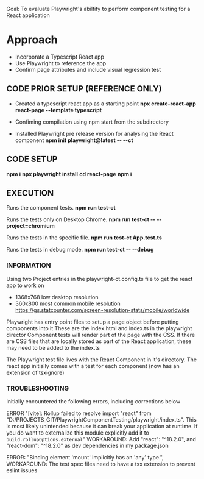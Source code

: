 Goal: To evaluate Playwright's abiltity to perform component testing for a React application

# Approach
- Incorporate a Typescript React app
- Use Playwright to reference the app
- Confirm page attributes and include visual regression test

## CODE PRIOR SETUP (REFERENCE ONLY)
- Created a typescript react app as a starting point
**npx create-react-app react-page --template typescript**
- Confiming compilation using npm start from the subdirectory

- Installed Playwright pre release version for analysing the React component
**npm init playwright@latest -- --ct**

## CODE SETUP
**npm i**
**npx playwright install**
**cd react-page**
**npm i**



## EXECUTION 
  Runs the component tests.
  **npm run test-ct**

  Runs the tests only on Desktop Chrome.
  **npm run test-ct -- --project=chromium**

  Runs the tests in the specific file.
  **npm run test-ct App.test.ts**


  Runs the tests in debug mode.
  **npm run test-ct -- --debug**


### INFORMATION
Using two Project entries in the playwright-ct.config.ts file to get the react app to work on 
- 1368x768 low desktop resolution
- 360x800 most common mobile resolution https://gs.statcounter.com/screen-resolution-stats/mobile/worldwide

Playwright has entry point files to setup a page object before putting components into it
These are the index.html and index.ts in the playwright director
Component tests will render part of the page with the CSS. 
If there are CSS files that are locally stored as part of the React application, these may need to be added to the index.ts

The Playwright test file lives with the React Component in it's directory.
The react app initially comes with a test for each component (now has an extension of tsxignore)

### TROUBLESHOOTING
Initially encountered the following errors, including corrections below

ERROR "[vite]: Rollup failed to resolve import "react" from "D:/PROJECTS_GIT/PlaywrightComponentTesting/playwright/index.ts".
This is most likely unintended because it can break your application at runtime.
If you do want to externalize this module explicitly add it to
`build.rollupOptions.external`"
WORKAROUND: Add  "react": "^18.2.0", and "react-dom": "^18.2.0" as dev dependencies in my package.json

ERROR: "Binding element 'mount' implicitly has an 'any' type.",
WORKAROUND: The test spec files need to have a tsx extension to prevent eslint issues
